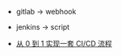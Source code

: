 * gitlab -> webhook
* jenkins -> script



* [从 0 到 1 实现一套 CI/CD 流程](https://juejin.cn/book/6897616008173846543)